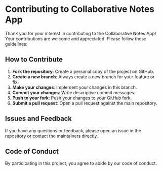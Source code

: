 # Contributing to Collaborative Notes App

Thank you for your interest in contributing to the Collaborative Notes App! Your contributions are welcome and appreciated. Please follow these guidelines:

## How to Contribute
1. **Fork the repository**: Create a personal copy of the project on GitHub.
2. **Create a new branch**: Always create a new branch for your feature or fix.
3. **Make your changes**: Implement your changes in this branch.
4. **Commit your changes**: Write descriptive commit messages.
5. **Push to your fork**: Push your changes to your GitHub fork.
6. **Submit a pull request**: Open a pull request against the main repository.

## Issues and Feedback
If you have any questions or feedback, please open an issue in the repository or contact the maintainers directly.

## Code of Conduct
By participating in this project, you agree to abide by our code of conduct.